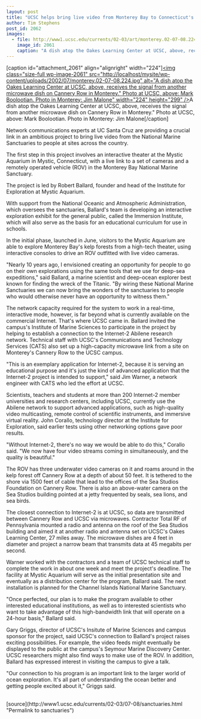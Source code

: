 ```yaml
---
layout: post
title: "UCSC helps bring live video from Monterey Bay to Connecticut's Mystic Aquarium"
author: Tim Stephens
post_id: 2062
images:
  - file: http://www1.ucsc.edu/currents/02-03/art/monterey.02-07-08.224.jpg
    image_id: 2061
    caption: "A dish atop the Oakes Learning Center at UCSC, above, receives the signal from another microwave dish on Cannery Row in Monterey.' Photo at UCSC, above: Mark Boolootian. Photo in Monterey: Jim Malone"
---
```


[caption id="attachment_2061" align="alignright" width="224"]<a href="http://localhost/mysite/wp-content/uploads/2002/07/monterey.02-07-08.224.jpg"><img class="size-full wp-image-2061" src="http://localhost/mysite/wp-content/uploads/2002/07/monterey.02-07-08.224.jpg" alt="A dish atop the Oakes Learning Center at UCSC, above, receives the signal from another microwave dish on Cannery Row in Monterey." Photo at UCSC, above: Mark Boolootian. Photo in Monterey: Jim Malone" width="224" height="299" /></a>A dish atop the Oakes Learning Center at UCSC, above, receives the signal from another microwave dish on Cannery Row in Monterey." Photo at UCSC, above: Mark Boolootian. Photo in Monterey: Jim Malone[/caption]
<p>
  Network communications experts at UC Santa Cruz are providing a crucial link in an ambitious project to bring live video from the National Marine Sanctuaries to people at sites across the country.
</p>
<p>
  The first step in this project involves an interactive theater at the Mystic Aquarium in Mystic, Connecticut, with a live link to a set of cameras and a remotely operated vehicle (ROV) in the Monterey Bay National Marine Sanctuary.<br>
</p>
<p>
  The project is led by Robert Ballard, founder and head of the Institute for Exploration at Mystic Aquarium.
</p>
<p>
  With support from the National Oceanic and Atmospheric Administration, which oversees the sanctuaries, Ballard's team is developing an interactive exploration exhibit for the general public, called the Immersion Institute, which will also serve as the basis for an educational curriculum for use in schools.
</p>
<p>
  In the initial phase, launched in June, visitors to the Mystic Aquarium are able to explore Monterey Bay's kelp forests from a high-tech theater, using interactive consoles to drive an ROV outfitted with live video cameras.<br>
</p>
<p>
  "Nearly 10 years ago, I envisioned creating an opportunity for people to go on their own explorations using the same tools that we use for deep-sea expeditions," said Ballard, a marine scientist and deep-ocean explorer best known for finding the wreck of the Titanic. "By wiring these National Marine Sanctuaries we can now bring the wonders of the sanctuaries to people who would otherwise never have an opportunity to witness them."<br>
</p>
<p>
  The network capacity required for the system to work in a real-time, interactive mode, however, is far beyond what is currently available on the commercial Internet. That's where UCSC came in. Ballard invited the campus's Institute of Marine Sciences to participate in the project by helping to establish a connection to the Internet-2 Abilene research network. Technical staff with UCSC's Communications and Technology Services (CATS) also set up a high-capacity microwave link from a site on Monterey's Cannery Row to the UCSC campus.<br>
</p>
<p>
  "This is an exemplary application for Internet-2, because it is serving an educational purpose and it's just the kind of advanced application that the Internet-2 project is intended to support," said Jim Warner, a network engineer with CATS who led the effort at UCSC.<br>
</p>
<p>
  Scientists, teachers and students at more than 200 Internet-2 member universities and research centers, including UCSC, currently use the Abilene network to support advanced applications, such as high-quality video multicasting, remote control of scientific instruments, and immersive virtual reality. John Corallo, technology director at the Institute for Exploration, said earlier tests using other networking options gave poor results.<br>
</p>
<p>
  "Without Internet-2, there's no way we would be able to do this," Corallo said. "We now have four video streams coming in simultaneously, and the quality is beautiful."<br>
</p>
<p>
  The ROV has three underwater video cameras on it and roams around in the kelp forest off Cannery Row at a depth of about 50 feet. It is tethered to the shore via 1500 feet of cable that lead to the offices of the Sea Studios Foundation on Cannery Row. There is also an above-water camera on the Sea Studios building pointed at a jetty frequented by seals, sea lions, and sea birds.<br>
</p>
<p>
  The closest connection to Internet-2 is at UCSC, so data are transmitted between Cannery Row and UCSC via microwaves. Contractor Total RF of Pennsylvania mounted a radio and antenna on the roof of the Sea Studios building and aimed it at another radio and antenna set on UCSC's Oakes Learning Center, 27 miles away. The microwave dishes are 4 feet in diameter and project a narrow beam that transmits data at 45 megabits per second.<br>
</p>
<p>
  Warner worked with the contractors and a team of UCSC technical staff to complete the work in about one week and meet the project's deadline. The facility at Mystic Aquarium will serve as the initial presentation site and eventually as a distribution center for the program, Ballard said. The next installation is planned for the Channel Islands National Marine Sanctuary.<br>
</p>
<p>
  "Once perfected, our plan is to make the program available to other interested educational institutions, as well as to interested scientists who want to take advantage of this high-bandwidth link that will operate on a 24-hour basis," Ballard said.<br>
</p>
<p>
  Gary Griggs, director of UCSC's Insitute of Marine Sciences and campus sponsor for the project, said UCSC's connection to Ballard's project raises exciting possibilities. For example, the video feeds might eventually be displayed to the public at the campus's Seymour Marine Discovery Center. UCSC researchers might also find ways to make use of the ROV. In addition, Ballard has expressed interest in visiting the campus to give a talk.<br>
</p>
<p>
  "Our connection to his program is an important link to the larger world of ocean exploration. It's all part of understanding the ocean better and getting people excited about it," Griggs said.<br>
  <br>

</p>
<p>

</p>
[source](http://www1.ucsc.edu/currents/02-03/07-08/sanctuaries.html "Permalink to sanctuaries")
